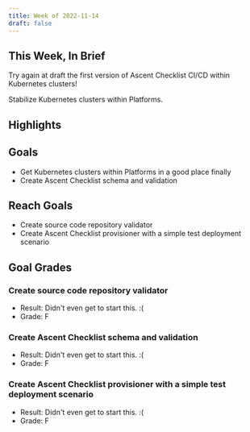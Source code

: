 ```yaml
---
title: Week of 2022-11-14
draft: false
---
```


## This Week, In Brief

Try again at draft the first version of Ascent Checklist CI/CD within Kubernetes
clusters!

Stabilize Kubernetes clusters within Platforms.

## Highlights

## Goals

- Get Kubernetes clusters within Platforms in a good place finally
- Create Ascent Checklist schema and validation

## Reach Goals

- Create source code repository validator
- Create Ascent Checklist provisioner with a simple test deployment scenario

## Goal Grades

### Create source code repository validator

- Result: Didn't even get to start this. :(
- Grade: F

### Create Ascent Checklist schema and validation

- Result: Didn't even get to start this. :(
- Grade: F

### Create Ascent Checklist provisioner with a simple test deployment scenario

- Result: Didn't even get to start this. :(
- Grade: F
